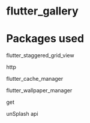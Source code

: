 # flutter_gallery

# Packages used 

flutter_staggered_grid_view

http

flutter_cache_manager

flutter_wallpaper_manager

get

unSplash api 

